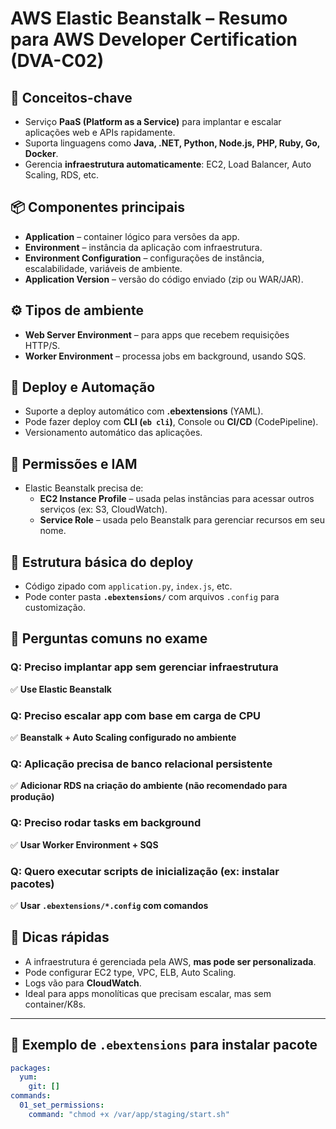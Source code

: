 # AWS Elastic Beanstalk – Resumo para AWS Developer Certification (DVA-C02)

## 🧠 Conceitos-chave
- Serviço **PaaS (Platform as a Service)** para implantar e escalar aplicações web e APIs rapidamente.
- Suporta linguagens como **Java, .NET, Python, Node.js, PHP, Ruby, Go, Docker**.
- Gerencia **infraestrutura automaticamente**: EC2, Load Balancer, Auto Scaling, RDS, etc.

## 📦 Componentes principais
- **Application** – container lógico para versões da app.
- **Environment** – instância da aplicação com infraestrutura.
- **Environment Configuration** – configurações de instância, escalabilidade, variáveis de ambiente.
- **Application Version** – versão do código enviado (zip ou WAR/JAR).

## ⚙️ Tipos de ambiente
- **Web Server Environment** – para apps que recebem requisições HTTP/S.
- **Worker Environment** – processa jobs em background, usando SQS.

## 🧰 Deploy e Automação
- Suporte a deploy automático com **.ebextensions** (YAML).
- Pode fazer deploy com **CLI (`eb cli`)**, Console ou **CI/CD** (CodePipeline).
- Versionamento automático das aplicações.

## 🔐 Permissões e IAM
- Elastic Beanstalk precisa de:
  - **EC2 Instance Profile** – usada pelas instâncias para acessar outros serviços (ex: S3, CloudWatch).
  - **Service Role** – usada pelo Beanstalk para gerenciar recursos em seu nome.

## 📁 Estrutura básica do deploy
- Código zipado com `application.py`, `index.js`, etc.
- Pode conter pasta **`.ebextensions/`** com arquivos `.config` para customização.

## 🧪 Perguntas comuns no exame

### Q: Preciso implantar app sem gerenciar infraestrutura
✅ **Use Elastic Beanstalk**

### Q: Preciso escalar app com base em carga de CPU
✅ **Beanstalk + Auto Scaling configurado no ambiente**

### Q: Aplicação precisa de banco relacional persistente
✅ **Adicionar RDS na criação do ambiente (não recomendado para produção)**

### Q: Preciso rodar tasks em background
✅ **Usar Worker Environment + SQS**

### Q: Quero executar scripts de inicialização (ex: instalar pacotes)
✅ **Usar `.ebextensions/*.config` com comandos**

## 📌 Dicas rápidas
- A infraestrutura é gerenciada pela AWS, **mas pode ser personalizada**.
- Pode configurar EC2 type, VPC, ELB, Auto Scaling.
- Logs vão para **CloudWatch**.
- Ideal para apps monolíticas que precisam escalar, mas sem container/K8s.

---

## 🧪 Exemplo de `.ebextensions` para instalar pacote
```yaml
packages:
  yum:
    git: []
commands:
  01_set_permissions:
    command: "chmod +x /var/app/staging/start.sh"
